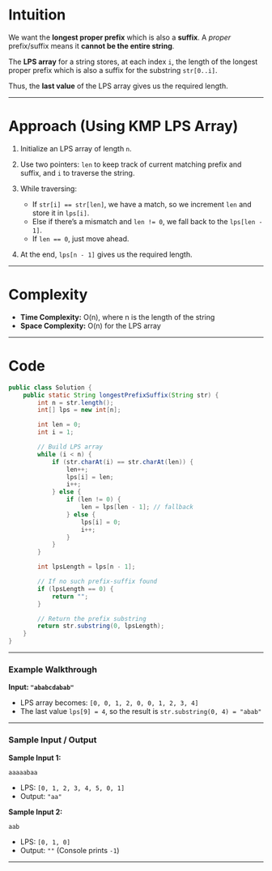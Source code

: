 # Intuition

We want the **longest proper prefix** which is also a **suffix**. A *proper* prefix/suffix means it **cannot be the entire string**.

The **LPS array** for a string stores, at each index `i`, the length of the longest proper prefix which is also a suffix for the substring `str[0..i]`.

Thus, the **last value** of the LPS array gives us the required length.

---

# Approach (Using KMP LPS Array)

1. Initialize an LPS array of length `n`.
2. Use two pointers: `len` to keep track of current matching prefix and suffix, and `i` to traverse the string.
3. While traversing:

   * If `str[i] == str[len]`, we have a match, so we increment `len` and store it in `lps[i]`.
   * Else if there’s a mismatch and `len != 0`, we fall back to the `lps[len - 1]`.
   * If `len == 0`, just move ahead.
4. At the end, `lps[n - 1]` gives us the required length.

---
# Complexity

* **Time Complexity:** O(n), where n is the length of the string
* **Space Complexity:** O(n) for the LPS array

---

# Code

```java
public class Solution {
    public static String longestPrefixSuffix(String str) {
        int n = str.length();
        int[] lps = new int[n];

        int len = 0;
        int i = 1;

        // Build LPS array
        while (i < n) {
            if (str.charAt(i) == str.charAt(len)) {
                len++;
                lps[i] = len;
                i++;
            } else {
                if (len != 0) {
                    len = lps[len - 1]; // fallback
                } else {
                    lps[i] = 0;
                    i++;
                }
            }
        }

        int lpsLength = lps[n - 1];

        // If no such prefix-suffix found
        if (lpsLength == 0) {
            return "";
        }

        // Return the prefix substring
        return str.substring(0, lpsLength);
    }
}
```

---
### Example Walkthrough

**Input: `"ababcdabab"`**

* LPS array becomes: `[0, 0, 1, 2, 0, 0, 1, 2, 3, 4]`
* The last value `lps[9] = 4`, so the result is `str.substring(0, 4) = "abab"`

---

### Sample Input / Output

**Sample Input 1:**

```text
aaaaabaa
```

* LPS: `[0, 1, 2, 3, 4, 5, 0, 1]`
* Output: `"aa"`

**Sample Input 2:**

```text
aab
```

* LPS: `[0, 1, 0]`
* Output: `""` (Console prints `-1`)

---